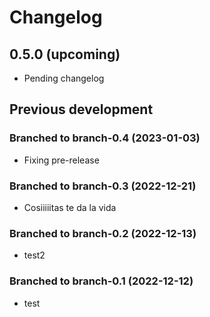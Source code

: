 # Changelog

## 0.5.0 (upcoming)

* Pending changelog

## Previous development

### Branched to branch-0.4 (2023-01-03)

* Fixing pre-release

### Branched to branch-0.3 (2022-12-21)

* Cosiiiiitas te da la vida

### Branched to branch-0.2 (2022-12-13)

* test2

### Branched to branch-0.1 (2022-12-12)

* test

### 
